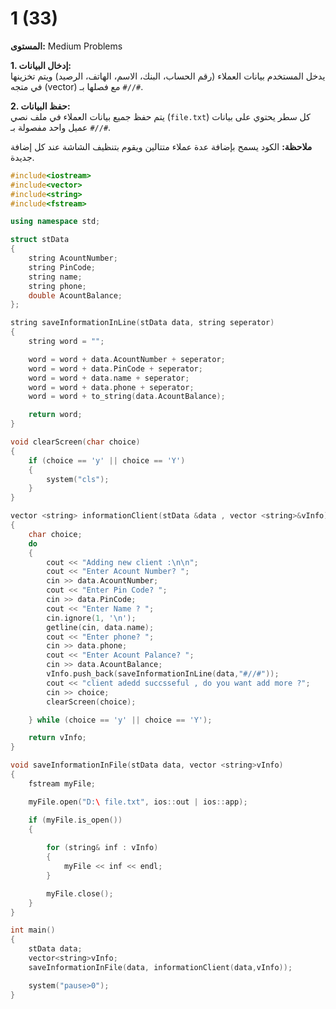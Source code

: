 # 1 (33)

**المستوى:** Medium Problems

**1. إدخال البيانات:**  
يدخل المستخدم بيانات العملاء (رقم الحساب، البنك، الاسم، الهاتف، الرصيد) ويتم تخزينها في متجه (vector) مع فصلها بـ `#//#`.

**2. حفظ البيانات:**  
يتم حفظ جميع بيانات العملاء في ملف نصي (`file.txt`) كل سطر يحتوي على بيانات عميل واحد مفصولة بـ `#//#`.

**ملاحظة:** الكود يسمح بإضافة عدة عملاء متتالين ويقوم بتنظيف الشاشة عند كل إضافة جديدة.

```cpp
#include<iostream>
#include<vector>
#include<string>
#include<fstream>

using namespace std;

struct stData
{
	string AcountNumber;
	string PinCode;
	string name;
	string phone;
	double AcountBalance;
};

string saveInformationInLine(stData data, string seperator)
{
	string word = "";

	word = word + data.AcountNumber + seperator;
	word = word + data.PinCode + seperator;
	word = word + data.name + seperator;
	word = word + data.phone + seperator;
	word = word + to_string(data.AcountBalance);

	return word;
}

void clearScreen(char choice)
{
	if (choice == 'y' || choice == 'Y')
	{
		system("cls");
	}
}

vector <string> informationClient(stData &data , vector <string>&vInfo)
{
	char choice;
	do
	{
		cout << "Adding new client :\n\n";
		cout << "Enter Acount Number? ";
		cin >> data.AcountNumber;
		cout << "Enter Pin Code? ";
		cin >> data.PinCode;
		cout << "Enter Name ? ";
		cin.ignore(1, '\n');
		getline(cin, data.name);
		cout << "Enter phone? ";
		cin >> data.phone;
		cout << "Enter Acount Palance? ";
		cin >> data.AcountBalance;
		vInfo.push_back(saveInformationInLine(data,"#//#"));
		cout << "client adedd succsseful , do you want add more ?";
		cin >> choice;
		clearScreen(choice);

	} while (choice == 'y' || choice == 'Y');

	return vInfo;
}

void saveInformationInFile(stData data, vector <string>vInfo)
{
	fstream myFile;

	myFile.open("D:\ file.txt", ios::out | ios::app);

	if (myFile.is_open())
	{
		
		for (string& inf : vInfo)
		{
			myFile << inf << endl;
		}

		myFile.close();
	}
}

int main()
{
	stData data;
	vector<string>vInfo;
	saveInformationInFile(data, informationClient(data,vInfo));

	system("pause>0");
}
```